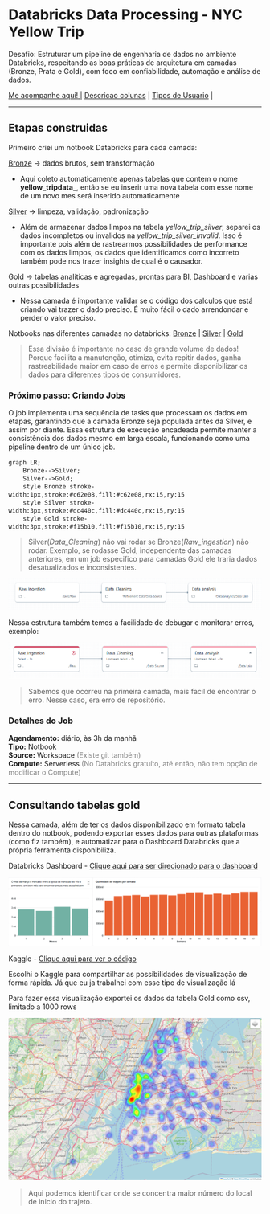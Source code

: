 # Databricks Data Processing - NYC Yellow Trip

Desafio: Estruturar um pipeline de engenharia de dados no ambiente
Databricks, respeitando as boas práticas de arquitetura em camadas (Bronze, Prata e Gold), com
foco em confiabilidade, automação e análise de dados.

[Me acompanhe aqui! ](https://dbc-ef780d3c-c43c.cloud.databricks.com/editor/notebooks/943498958963772?o=609239402676531)
| [Descricao colunas](/notbooks/documentacao/descricao_colunas.md) | [Tipos de Usuario]() | 

---

## Etapas construidas

Primeiro criei um notbook Databricks para cada camada:

[Bronze](./notbooks/Raw.ipynb) → dados brutos, sem transformação
- Aqui coleto automaticamente apenas tabelas que contem o nome **yellow_tripdata_**, então se eu inserir uma nova tabela com esse nome de um novo mes será inserido automaticamente


[Silver](./notbooks/DataSource.ipynb) → limpeza, validação, padronização
- Além de armazenar dados limpos na tabela *yellow_trip_silver*, separei os dados incompletos ou invalidos na *yellow_trip_silver_invalid*.
Isso é importante pois além de rastrearmos possibilidades de performance com os dados limpos, os dados que identificamos como incorreto também pode nos trazer insights de qual é o causador.
 

Gold → tabelas analíticas e agregadas, prontas para BI, Dashboard e varias outras possibilidades
- Nessa camada é importante validar se o código dos calculos que está criando vai trazer o dado preciso. É muito fácil o dado arrendondar e perder o valor preciso.

Notbooks nas diferentes camadas no databricks: [Bronze](https://dbc-ef780d3c-c43c.cloud.databricks.com/editor/notebooks/2731816656921143?o=609239402676531) | [Silver](https://dbc-ef780d3c-c43c.cloud.databricks.com/editor/notebooks/2731816656921142?o=609239402676531) | [Gold](https://dbc-ef780d3c-c43c.cloud.databricks.com/editor/notebooks/3327772790411468?o=609239402676531)


> Essa divisão é importante no caso de grande volume de dados! Porque facilita a manutenção, otimiza, evita repitir dados, ganha rastreabilidade maior em caso de erros e permite disponibilizar os dados para diferentes tipos de consumidores.

### Próximo passo: Criando Jobs

O job implementa uma sequência de tasks que processam os dados em etapas, garantindo que a camada Bronze seja populada antes da Silver, e assim por diante. Essa estrutura de execução encadeada permite manter a consistência dos dados mesmo em larga escala, funcionando como uma pipeline dentro de um único job.
```mermaid
graph LR;
    Bronze-->Silver;
    Silver-->Gold;
    style Bronze stroke-width:1px,stroke:#c62e08,fill:#c62e08,rx:15,ry:15
    style Silver stroke-width:3px,stroke:#dc440c,fill:#dc440c,rx:15,ry:15
    style Gold stroke-width:3px,stroke:#f15b10,fill:#f15b10,rx:15,ry:15
```


>Silver(_Data_Cleaning_) não vai rodar se Bronze(_Raw_ingestion_) não rodar. Exemplo, se rodasse Gold, independente das camadas anteriores, em um job especifico para camadas Gold ele traria dados desatualizados e inconsistentes.

![alt text](image.png)

Nessa estrutura também temos a facilidade de debugar e monitorar erros, exemplo:

![alt text](<Screenshot 2025-08-31 204636.png>)

> Sabemos que ocorreu na primeira camada, mais facil de encontrar o erro. Nesse caso, era erro de repositório.

### Detalhes do Job
**Agendamento:** diário, às 3h da manhã<br>
**Tipo:** Notbook<br>
**Source:** Workspace <span style="color:gray;">(Existe git também)</span><br>
**Compute:** Serverless  <span style="color:gray;">(No Databricks gratuíto, até então, não tem opção de modificar o Compute)</span><br>

---

## Consultando tabelas gold 

Nessa camada, além de ter os dados disponibilizado em formato tabela dentro do notbook, podendo exportar esses dados para outras plataformas (como fiz também), e automatizar para o Dashboard Databricks que a própria ferramenta disponibiliza.

Databricks Dashboard - [Clique aqui para ser direcionado para o dashboard](https://dbc-ef780d3c-c43c.cloud.databricks.com/dashboardsv3/01f08529308e1d409f4d70782e3b8d24/published?o=609239402676531)

![alt text](image-1.png)

Kaggle - [Clique aqui para ver o código](https://www.kaggle.com/code/giovanaalves/taxi-yellow)

Escolhi o Kaggle para compartilhar as possibilidades de visualização de forma rápida. Já que eu ja trabalhei com esse tipo de visualização lá


Para fazer essa visualização exportei os dados da tabela Gold como csv, limitado a 1000 rows

![alt text](<Screenshot 2025-08-30 201853.png>)

> Aqui podemos identificar onde se concentra maior número do local de inicio do trajeto.